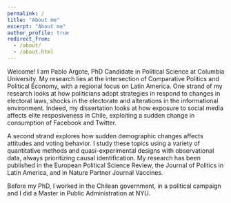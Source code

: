```yaml
---
permalink: /
title: "About me"
excerpt: "About me"
author_profile: true
redirect_from: 
  - /about/
  - /about.html
---
```


Welcome! I am Pablo Argote, PhD Candidate in Political Science at Columbia University. My research lies at the intersection of Comparative Politics and Political Economy, with a regional focus on Latin America. One strand of my research looks at how politicians adopt strategies in respond to changes in electoral laws, shocks in the electorate and alterations in the informational environment. Indeed, my dissertation looks at how exposure to social media affects elite resposiveness in Chile, exploiting a sudden change in consumption of Facebook and Twitter. 

A second strand explores how sudden demographic changes affects attitudes and voting behavior. I study these topics using a variety of quantitative methods and quasi-experimental designs with observational data, always prioritizing causal identification. My research has been published in the European Political Science Review, the Journal of Politics in Latin America, and in Nature Partner Journal Vaccines.  

Before my PhD, I worked in the Chilean government, in a political campaign and I did a Master in Public Administration at NYU.  
